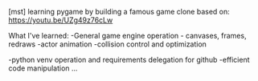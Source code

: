 [mst]
learning pygame by building a famous game clone
based on: https://youtu.be/UZg49z76cLw

What I've learned:
-General game engine operation - canvases, frames, redraws
-actor animation
-collision control and optimization

-python venv operation and requirements delegation for github
-efficient code manipulation
...